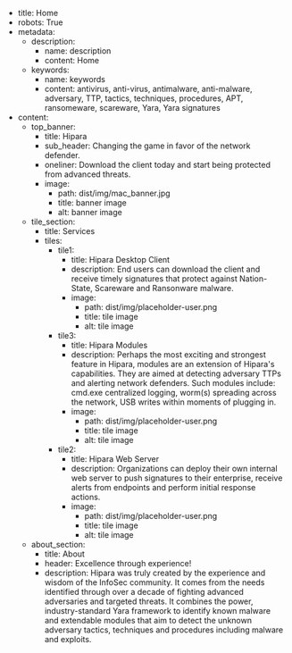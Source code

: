 - title: Home
- robots: True
- metadata:
    - description:
        - name: description
        - content: Home
    - keywords: 
        - name: keywords
        - content: antivirus, anti-virus, antimalware, anti-malware, adversary, TTP, tactics, techniques, procedures, APT, ransomeware, scareware, Yara, Yara signatures
- content:
    - top_banner:
        - title: Hipara
        - sub_header: Changing the game in favor of the network defender.
        - oneliner: Download the client today and start being protected from advanced threats.
        - image: 
            - path: dist/img/mac_banner.jpg
            - title: banner image
            - alt: banner image
    - tile_section:
        - title: Services
        - tiles:
            - tile1: 
                - title: Hipara Desktop Client
                - description: End users can download the client and receive timely signatures that protect against Nation-State, Scareware and Ransonware malware.
                - image: 
                    - path: dist/img/placeholder-user.png
                    - title: tile image
                    - alt: tile image
            - tile3: 
                - title: Hipara Modules
                - description: Perhaps the most exciting and strongest feature in Hipara, modules are an extension of Hipara's capabilities. They are aimed at detecting adversary TTPs and alerting network defenders. Such modules include: cmd.exe centralized logging, worm(s) spreading across the network, USB writes within moments of plugging in.
                - image: 
                    - path: dist/img/placeholder-user.png
                    - title: tile image
                    - alt: tile image
            - tile2: 
                - title: Hipara Web Server
                - description: Organizations can deploy their own internal web server to push signatures to their enterprise, receive alerts from endpoints and perform initial response actions.
                - image: 
                    - path: dist/img/placeholder-user.png
                    - title: tile image
                    - alt: tile image
    - about_section:
        - title: About
        - header: Excellence through experience!
        - description: Hipara was truly created by the experience and wisdom of the InfoSec community. It comes from the needs identified through over a decade of fighting advanced adversaries and targeted threats. It combines the power, industry-standard Yara framework to identify known malware and extendable modules that aim to detect the unknown adversary tactics, techniques and procedures including malware and exploits.